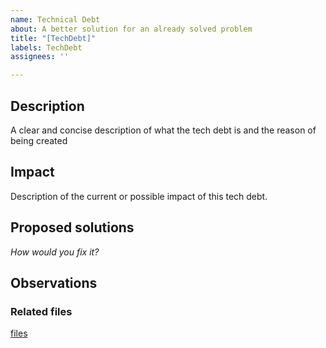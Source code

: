 ```yaml
---
name: Technical Debt
about: A better solution for an already solved problem
title: "[TechDebt]"
labels: TechDebt
assignees: ''

---
```


## Description 
A clear and concise description of what the tech debt is and the reason of being created

## Impact 
Description of the current or possible impact of this tech debt.

## Proposed solutions
_How would you fix it?_

## Observations

### Related files

[files](url)
